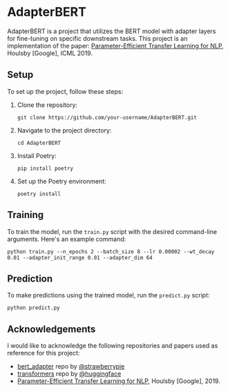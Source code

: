 # AdapterBERT

AdapterBERT is a project that utilizes the BERT model with adapter layers for fine-tuning on specific downstream tasks. This project is an implementation of the paper: [Parameter-Efficient Transfer Learning for NLP](https://arxiv.org/abs/1902.00751), Houlsby [Google], ICML 2019.

## Setup

To set up the project, follow these steps:

1. Clone the repository:

    ```shell
    git clone https://github.com/your-username/AdapterBERT.git
    ```

2. Navigate to the project directory:

    ```shell
    cd AdapterBERT
    ```

3. Install Poetry:

    ```shell
    pip install poetry
    ```

4. Set up the Poetry environment:

    ```shell
    poetry install
    ```

## Training

To train the model, run the `train.py` script with the desired command-line arguments. Here's an example command:

```shell
python train.py --n_epochs 2 --batch_size 8 --lr 0.00002 --wt_decay 0.01 --adapter_init_range 0.01 --adapter_dim 64
```

## Prediction

To make predictions using the trained model, run the `predict.py` script:

```shell
python predict.py
```

## Acknowledgements

I would like to acknowledge the following repositories and papers used as reference for this project:

- [bert_adapter](https://github.com/strawberrypie/bert_adapter.git) repo by [@strawberrypie](https://github.com/strawberrypie)
- [transformers](https://github.com/huggingface/transformers.git) repo by [@huggingface](https://github.com/huggingface)
- [Parameter-Efficient Transfer Learning for NLP](https://arxiv.org/abs/1902.00751), Houlsby [Google], 2019.
